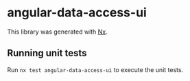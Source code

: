 # angular-data-access-ui

This library was generated with [Nx](https://nx.dev).

## Running unit tests

Run `nx test angular-data-access-ui` to execute the unit tests.
